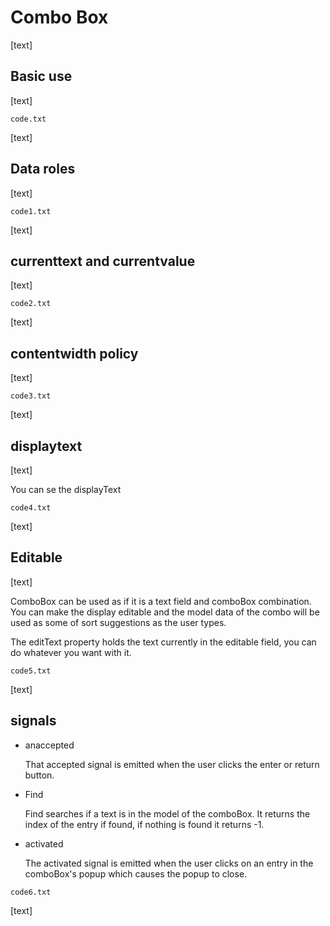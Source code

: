 # Combo Box

[text]

## Basic use

[text]

`code.txt`

[text]

## Data roles

[text]

`code1.txt`

[text]

## currenttext and currentvalue

[text]

`code2.txt`

[text]

## contentwidth policy

[text]

`code3.txt`

[text]

## displaytext

[text]

You can se the displayText

`code4.txt`

[text]

## Editable

[text]

ComboBox can be used as if it is a text field and comboBox combination. You can make the display editable and the model data of the combo will be used as some of sort suggestions as the user types.



The editText property holds the text currently in the editable field, you can do whatever you want with it.

`code5.txt`

[text]

## signals

* anaccepted
  
  That accepted signal is emitted when the user clicks the enter or return button.

* Find
  
  Find searches if a text is in the model of the comboBox. It returns the index of the entry if found, if nothing is found it returns -1.

* activated
  
  The activated signal is emitted when the user clicks on an entry in the comboBox's popup which causes the popup to close.



`code6.txt`

[text]

